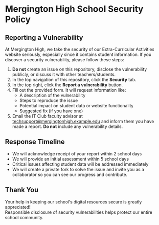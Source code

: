 # Mergington High School Security Policy

## Reporting a Vulnerability

At Mergington High, we take the security of our Extra-Curricular Activities website seriously, especially
since it contains student information. If you discover a security vulnerability, please follow these steps:

1. **Do not** create an issue on this repository, disclose the vulnerability publicly, or discuss it with other teachers/students.
2. In the top navigation of this repository, click the **Security** tab.
3. In the top right, click the **Report a vulnerability** button.
4. Fill out the provided form. It will request information like:
   - A description of the vulnerability
   - Steps to reproduce the issue
   - Potential impact on student data or website functionality
   - Suggested fix (if you have one)
5. Email the IT Club faculty advisor at techsupport@mergingtonhigh.example.edu and inform them you have made a report. **Do not** include any vulnerability details.

## Response Timeline

- We will acknowledge receipt of your report within 2 school days
- We will provide an initial assessment within 5 school days
- Critical issues affecting student data will be addressed immediately
- We will create a private fork to solve the issue and invite you as a collaborator so you can see our progress and contribute.

## Thank You

Your help in keeping our school's digital resources secure is greatly appreciated!  
Responsible disclosure of security vulnerabilities helps protect our entire school community.
